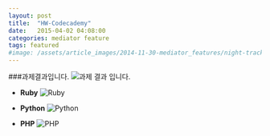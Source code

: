 ```yaml
---
layout: post
title:  "HW-Codecademy"
date:   2015-04-02 04:08:00
categories: mediator feature
tags: featured
#image: /assets/article_images/2014-11-30-mediator_features/night-track.JPG
---
```


###과제결과입니다.
![과제 결과 입니다.](https://cloud.githubusercontent.com/assets/11540472/7102625/ddac9a3a-e0c0-11e4-8c98-b5ab22a29e6b.JPG)

* **Ruby**
![Ruby](https://cloud.githubusercontent.com/assets/11540472/7102609/72c9c792-e0c0-11e4-8c68-8a6d2ddd13af.JPG)

* **Python**
![Python](https://cloud.githubusercontent.com/assets/11540472/7102616/9b649ad8-e0c0-11e4-87da-3feafa6e5045.JPG)

* **PHP**
![PHP](https://cloud.githubusercontent.com/assets/11540472/7102623/d1462054-e0c0-11e4-81eb-eb0a3a9b3c77.JPG)



